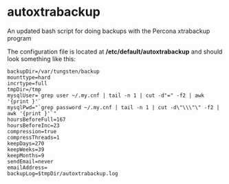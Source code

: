 # autoxtrabackup
An updated bash script for doing backups with the Percona xtrabackup program

The configuration file is located at **/etc/default/autoxtrabackup** and should look something like this:

```
backupDir=/var/tungsten/backup
mounttype=hard
incrtype=full
tmpDir=/tmp
mysqlUser=`grep user ~/.my.cnf | tail -n 1 | cut -d"=" -f2 | awk '{print }'`
mysqlPwd="`grep password ~/.my.cnf | tail -n 1 | cut -d\"\\\"\" -f2 | awk '{print }'`"
hoursBeforeFull=167
hoursBeforeInc=23
compression=true
compressThreads=1
keepDays=270
keepWeeks=39
keepMonths=9
sendEmail=never
emailAddress=
backupLog=$tmpDir/autoxtrabackup.log
```

